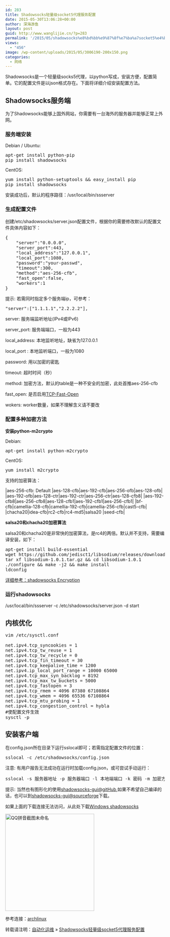```yaml
---
id: 283
title: Shadowsocks轻量级socket5代理服务配置
date: 2015-05-30T13:06:28+00:00
author: 深海游鱼
layout: post
guid: http://www.wanglijie.cn/?p=283
permalink: '/2015/05/shadowsocks%e8%bd%bb%e9%87%8f%e7%ba%a7socket5%e4%bb%a3%e7%90%86%e6%9c%8d%e5%8a%a1%e9%85%8d%e7%bd%ae.html'
views:
  - "456"
image: /wp-content/uploads/2015/05/3006190-200x150.png
categories:
  - 网络
---
```

Shadowsocks是一个轻量级socks5代理，以python写成，安装方便，配置简单。它的配置文件是以json格式存在。下面将详细介绍安装配置方法。

## Shadowsocks服务端

为了Shadowsocks能够上国外网站，你需要有一台海外的服务器并能够正常上外网。

### 服务端安装

Debian / Ubuntu:

<pre class="prettyprint linenums">apt-get install python-pip
pip install shadowsocks
</pre>

CentOS:

<pre class="prettyprint linenums">yum install python-setuptools && easy_install pip
pip install shadowsocks
</pre>

安装成功后，默认的程序路径：/usr/local/bin/ssserver

### 生成配置文件

创建/etc/shadowsocks/server.json配置文件，根据你的需要修改默认的配置文件具体内容如下：

<pre class="prettyprint linenums">{
	"server":"0.0.0.0",
	"server_port":443,
	"local_address":"127.0.0.1",
	"local_port":1080,
	"password":"your-passwd",
	"timeout":300,
	"method":"aes-256-cfb",
	"fast_open":false,
	"workers":1
}
</pre>

提示: 若需同时指定多个服务端ip，可参考：

<pre class="prettyprint linenums">"server":["1.1.1.1","2.2.2.2"],
</pre>

server: 服务端监听地址(IPv4或IPv6)
  
server_port: 服务端端口，一般为443
  
local_address: 本地监听地址，缺省为127.0.0.1
  
local_port : 本地监听端口，一般为1080
  
password: 用以加密的密匙
  
timeout: 超时时间（秒）
  
method: 加密方法，默认的table是一种不安全的加密，此处首推aes-256-cfb
  
fast_open: 是否启用[TCP-Fast-Open](https://github.com/clowwindy/shadowsocks/wiki/TCP-Fast-Open)
  
wokers: worker数量，如果不理解含义请不要改

### 配置多种加密方法

**安装python-m2crypto**
  
Debian:

<pre class="prettyprint linenums">apt-get install python-m2crypto
</pre>

CentOS:

<pre class="prettyprint linenums">yum install m2crypto
</pre>

支持的加密算法：
  
|aes-256-cfb: Default  |aes-128-cfb|aes-192-cfb|aes-256-ofb|aes-128-ofb|
|aes-192-ofb|aes-128-ctr|aes-192-ctr|aes-256-ctr|aes-128-cfb8|
|aes-192-cfb8|aes-256-cfb8|aes-128-cfb1|aes-192-cfb1|aes-256-cfb1|
|bf-cfb|camellia-128-cfb|camellia-192-cfb|camellia-256-cfb|cast5-cfb|
|chacha20|idea-cfb|rc2-cfb|rc4-md5|salsa20
|seed-cfb|

**salsa20和chacha20加密算法**
  
salsa20和chacha20是非常快的加密算法，是rc4的两倍。默认并不支持，需要编译安装，如下：

<pre class="prettyprint linenums">apt-get install build-essential
wget https://github.com/jedisct1/libsodium/releases/download/1.0.1/libsodium-1.0.1.tar.gz
tar xf libsodium-1.0.1.tar.gz && cd libsodium-1.0.1
./configure && make -j2 && make install
ldconfig
</pre>

<a href="https://github.com/shadowsocks/shadowsocks/wiki/Encryption" target="_blank">详细参考：shadowsocks Encryption</a>

### 运行shadowsocks

/usr/local/bin/ssserver -c /etc/shadowsocks/server.json -d start

## 内核优化

<pre class="prettyprint linenums">vim /etc/sysctl.conf

net.ipv4.tcp_syncookies = 1
net.ipv4.tcp_tw_reuse = 1
net.ipv4.tcp_tw_recycle = 0
net.ipv4.tcp_fin_timeout = 30
net.ipv4.tcp_keepalive_time = 1200
net.ipv4.ip_local_port_range = 10000 65000
net.ipv4.tcp_max_syn_backlog = 8192
net.ipv4.tcp_max_tw_buckets = 5000
net.ipv4.tcp_fastopen = 3
net.ipv4.tcp_rmem = 4096 87380 67108864
net.ipv4.tcp_wmem = 4096 65536 67108864
net.ipv4.tcp_mtu_probing = 1
net.ipv4.tcp_congestion_control = hybla
#使配置文件生效
sysctl -p
</pre>

## 安装客户端

在config.json所在目录下运行sslocal即可；若需指定配置文件的位置：

<pre class="prettyprint linenums">
sslocal -c /etc/shadowsocks/config.json
</pre>

注意: 有用户报告无法成功在运行时加载config.json，或可尝试手动运行：

<pre class="prettyprint linenums">sslocal -s 服务器地址 -p 服务器端口 -l 本地端端口 -k 密码 -m 加密方法
</pre>

提示: 当然也有图形化的使用<a href="https://github.com/shadowsocks/shadowsocks-gui" target="_blank">shadowsocks-gui@gitHub</a>,如果不希望自己编译的话，也可以到<a href="http://sourceforge.net/projects/shadowsocksgui/files/dist/" target="_blank">shadowsocks-gui@sourceforge</a>下载。
  
如果上面的下载连接无法访问，从此处下载<a href="http://www-aixiuyun.qiniudn.com/Shadowsocks.zip" target="_blank">Windows shadowsocks</a>
  
[<img class="aligncenter size-full wp-image-332" src="http://images.wanglijie.cn/public/img/posts/2015/05/QQ拼音截图未命名.jpg" alt="QQ拼音截图未命名" width="281" height="307" srcset="http://images.wanglijie.cn/public/img/posts/2015/05/QQ拼音截图未命名.jpg 281w, http://images.wanglijie.cn/public/img/posts/2015/05/QQ拼音截图未命名-275x300.jpg 275w" sizes="(max-width: 281px) 100vw, 281px" />](http://images.wanglijie.cn/public/img/posts/2015/05/QQ拼音截图未命名.jpg)

参考连接：<a href="https://wiki.archlinux.org/index.php/Shadowsocks_(%E7%AE%80%E4%BD%93%E4%B8%AD%E6%96%87)" target="_blank">archlinux</a>

转载请注明：[自动化运维](http://www.wanglijie.cn) &raquo; [Shadowsocks轻量级socket5代理服务配置](http://www.wanglijie.cn/2015/05/shadowsocks%e8%bd%bb%e9%87%8f%e7%ba%a7socket5%e4%bb%a3%e7%90%86%e6%9c%8d%e5%8a%a1%e9%85%8d%e7%bd%ae.html)